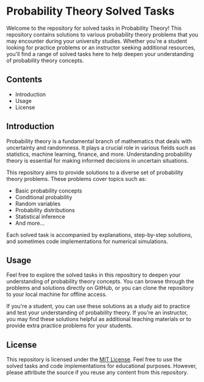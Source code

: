 # Probability Theory Solved Tasks
Welcome to the repository for solved tasks in Probability Theory! This repository contains solutions to various probability theory problems that you may encounter during your university studies. Whether you're a student looking for practice problems or an instructor seeking additional resources, you'll find a range of solved tasks here to help deepen your understanding of probability theory concepts.

## Contents
+ Introduction
+ Usage
+ License

## Introduction
Probability theory is a fundamental branch of mathematics that deals with uncertainty and randomness. It plays a crucial role in various fields such as statistics, machine learning, finance, and more. Understanding probability theory is essential for making informed decisions in uncertain situations.

This repository aims to provide solutions to a diverse set of probability theory problems. These problems cover topics such as:

+ Basic probability concepts
+ Conditional probability
+ Random variables
+ Probability distributions
+ Statistical inference
+ And more...

Each solved task is accompanied by explanations, step-by-step solutions, and sometimes code implementations for numerical simulations.

## Usage
Feel free to explore the solved tasks in this repository to deepen your understanding of probability theory concepts. You can browse through the problems and solutions directly on GitHub, or you can clone the repository to your local machine for offline access.

If you're a student, you can use these solutions as a study aid to practice and test your understanding of probability theory. If you're an instructor, you may find these solutions helpful as additional teaching materials or to provide extra practice problems for your students.

## License
This repository is licensed under the [MIT License](https://github.com/vusketta/probability-theory/blob/main/LICENSE). Feel free to use the solved tasks and code implementations for educational purposes. However, please attribute the source if you reuse any content from this repository.
